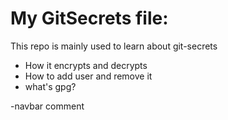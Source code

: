 # My GitSecrets file:

This repo is mainly used to learn about git-secrets
- How it encrypts and decrypts
- How to add user and remove it
- what's gpg?

-navbar comment